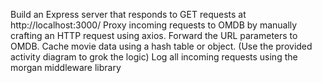 Build an Express server that responds to GET requests at http://localhost:3000/
Proxy incoming requests to OMDB by manually crafting an HTTP request using axios.
Forward the URL parameters to OMDB. 
Cache movie data using a hash table or object. (Use the provided activity diagram to grok the logic)
Log all incoming requests using the morgan middleware library